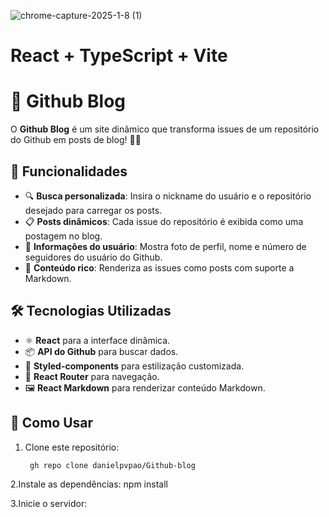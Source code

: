 ![chrome-capture-2025-1-8 (1)](https://github.com/user-attachments/assets/61ef1725-ade5-4d27-ae9a-12a403f64eef)

# React + TypeScript + Vite

# 🚀 Github Blog

O **Github Blog** é um site dinâmico que transforma issues de um repositório do Github em posts de blog! 📝✨  

## 🌟 Funcionalidades

- 🔍 **Busca personalizada**: Insira o nickname do usuário e o repositório desejado para carregar os posts.
- 📋 **Posts dinâmicos**: Cada issue do repositório é exibida como uma postagem no blog.
- 👤 **Informações do usuário**: Mostra foto de perfil, nome e número de seguidores do usuário do Github.
- 💬 **Conteúdo rico**: Renderiza as issues como posts com suporte a Markdown.

## 🛠️ Tecnologias Utilizadas

- ⚛️ **React** para a interface dinâmica.
- 📦 **API do Github** para buscar dados.
- 🎨 **Styled-components** para estilização customizada.
- 🚥 **React Router** para navegação.
- 🖼️ **React Markdown** para renderizar conteúdo Markdown.

## 📌 Como Usar

1. Clone este repositório:  
   ```bash
    gh repo clone danielpvpao/Github-blog

2.Instale as dependências:
npm install

3.Inicie o servidor:
